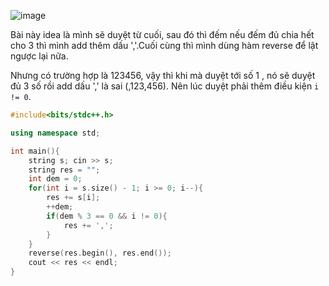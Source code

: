 ![image](https://github.com/Llam-a/Practice_Cpp/assets/115911041/fe24a6f5-2f5c-4e08-b817-4019699381ad)

Bài này idea là mình sẽ duyệt từ cuối, sau đó thì đếm nếu đếm đủ chia hết cho 3 thì mình add thêm dấu ','.Cuối cùng thì mình dùng hàm reverse để lật ngược lại nữa.

Nhưng có trường hợp là 123456, vậy thì khi mà duyệt tới số 1 , nó sẽ duyệt đủ 3 số rồi add dấu ',' là sai (,123,456). Nên lúc duyệt phải thêm điều kiện `i != 0`.

```cpp
#include<bits/stdc++.h>

using namespace std;

int main(){
    string s; cin >> s;
    string res = "";
    int dem = 0;
    for(int i = s.size() - 1; i >= 0; i--){
        res += s[i];
        ++dem;
        if(dem % 3 == 0 && i != 0){
            res += ',';
        }
    }
    reverse(res.begin(), res.end());
    cout << res << endl;
}
```
